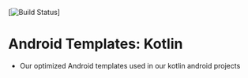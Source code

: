 [![Build Status](https://www.bitrise.io/app/4cbfc6308f5c80e5/status.svg?token=FXilfAPD1nT8M1QzlfBNqA&branch=kotlin)]
# Android Templates: Kotlin
- Our optimized Android templates used in our kotlin android projects